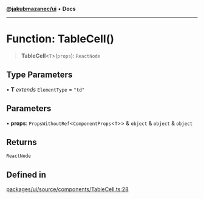 [**@jakubmazanec/ui**](../README.md) • **Docs**

---

# Function: TableCell()

> **TableCell**\<`T`\>(`props`): `ReactNode`

## Type Parameters

• **T** _extends_ `ElementType` = `"td"`

## Parameters

• **props**: `PropsWithoutRef`\<`ComponentProps`\<`T`\>\> & `object` & `object` & `object`

## Returns

`ReactNode`

## Defined in

[packages/ui/source/components/TableCell.ts:28](https://github.com/jakubmazanec/tools/blob/4809b04453aafb35a917917e0b4964a9ec0cd132/packages/ui/source/components/TableCell.ts#L28)
